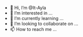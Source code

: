 - 👋 Hi, I’m @It-Ayla
- 👀 I’m interested in ...
- 🌱 I’m currently learning ...
- 💞️ I’m looking to collaborate on ...
- 📫 How to reach me ...

<!---
It-Ayla/It-Ayla is a ✨ special ✨ repository because its `README.md` (this file) appears on your GitHub profile.
You can click the Preview link to take a look at your changes.
--->
